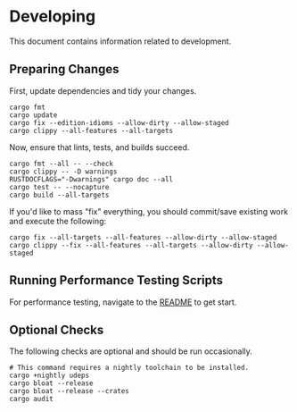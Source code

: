 # Developing

This document contains information related to development.

## Preparing Changes

First, update dependencies and tidy your changes.

```shell
cargo fmt
cargo update
cargo fix --edition-idioms --allow-dirty --allow-staged
cargo clippy --all-features --all-targets
```

Now, ensure that lints, tests, and builds succeed.

```shell
cargo fmt --all -- --check
cargo clippy -- -D warnings
RUSTDOCFLAGS="-Dwarnings" cargo doc --all
cargo test -- --nocapture
cargo build --all-targets
```

If you'd like to mass "fix" everything, you should commit/save existing work and execute the following:

```shell
cargo fix --all-targets --all-features --allow-dirty --allow-staged
cargo clippy --fix --all-features --all-targets --allow-dirty --allow-staged
```

## Running Performance Testing Scripts

For performance testing, navigate to the [README](../scripts/README.md) to get start.

## Optional Checks

The following checks are optional and should be run occasionally.

```shell
# This command requires a nightly toolchain to be installed.
cargo +nightly udeps
cargo bloat --release
cargo bloat --release --crates
cargo audit
```